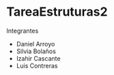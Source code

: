 # TareaEstruturas2

Integrantes

- Daniel Arroyo
- Silvia Bolaños
- Izahir Cascante
- Luis Contreras
